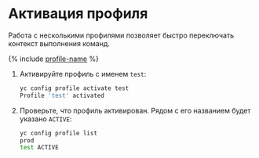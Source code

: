 # Активация профиля

Работа с несколькими профилями позволяет быстро переключать контекст выполнения команд. 

{% include [profile-name](../../../_includes/cli-profile-name.md) %}

1. Активируйте профиль с именем `test`:

    ```bash
    yc config profile activate test
    Profile 'test' activated
    ```
1. Проверьте, что профиль активирован. Рядом с его названием будет указано `ACTIVE`:

    ```bash
    yc config profile list
    prod
    test ACTIVE
    ```
